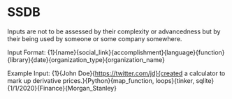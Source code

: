 # SSDB


Inputs are not to be assessed by their complexity or advancedness but by their being used by someone or some company somewhere.


Input Format:
{1}{name}{social_link}{accomplishment}{language}{function}{library}{date}{organization_type}{organization_name}



Example Input:
{1}{John Doe}{https://twitter.com/jd}{created a calculator to mark up derivative prices.}{Python}{map_function, loops}{tinker, sqlite}{1/1/2020}{Finance}{Morgan_Stanley}



